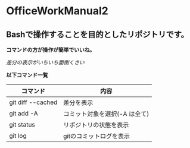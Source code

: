 # OfficeWorkManual2
## Bashで操作することを目的としたリポジトリです。

**コマンドの方が操作が簡単でいいね。**

*差分の表示がいちいち面倒くさい*


**以下コマンド一覧**

|コマンド|内容
|--|--
|git diff --cached |差分を表示
|git add -A |コミット対象を選択(-A は全て)
|git status |リポジトリの状態を表示
|git log |gitのコミットログを表示
